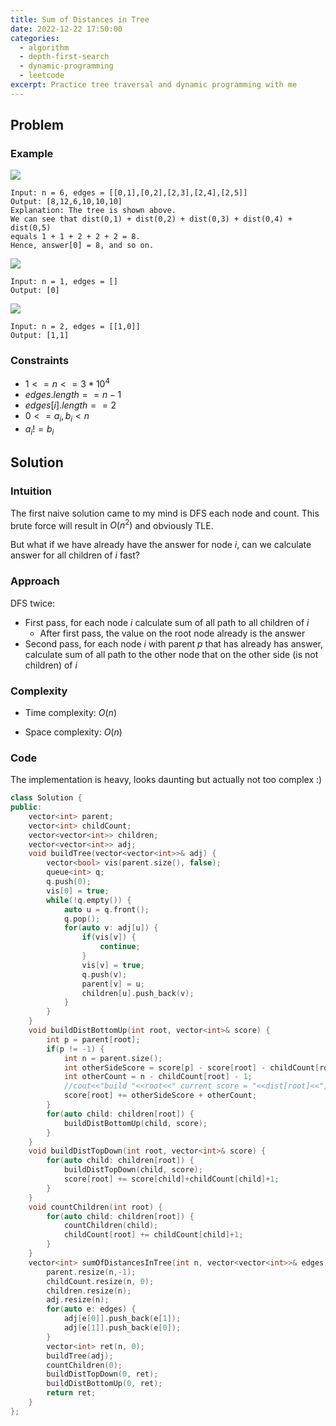 ```yaml
---
title: Sum of Distances in Tree
date: 2022-12-22 17:50:00
categories:
  - algorithm
  - depth-first-search
  - dynamic-programming
  - leetcode
excerpt: Practice tree traversal and dynamic programming with me
---
```


## Problem

### Example

![](https://assets.leetcode.com/uploads/2021/07/23/lc-sumdist1.jpg)

```
Input: n = 6, edges = [[0,1],[0,2],[2,3],[2,4],[2,5]]
Output: [8,12,6,10,10,10]
Explanation: The tree is shown above.
We can see that dist(0,1) + dist(0,2) + dist(0,3) + dist(0,4) + dist(0,5)
equals 1 + 1 + 2 + 2 + 2 = 8.
Hence, answer[0] = 8, and so on.
```

![](https://assets.leetcode.com/uploads/2021/07/23/lc-sumdist2.jpg)

```
Input: n = 1, edges = []
Output: [0]
```

![](https://assets.leetcode.com/uploads/2021/07/23/lc-sumdist3.jpg)

```
Input: n = 2, edges = [[1,0]]
Output: [1,1]
```

### Constraints

- $1 <= n <= 3 * 10^4$
- $edges.length == n - 1$
- $edges[i].length == 2$
- $0 <= a_i, b_i < n$
- $a_i != b_i$

## Solution

### Intuition

The first naive solution came to my mind is DFS each node and count. This brute force will result in $O(n^2)$ and obviously TLE.

But what if we have already have the answer for node $i$, can we calculate answer for all children of $i$ fast?

### Approach

DFS twice:

- First pass, for each node $i$ calculate sum of all path to all children of $i$
  - After first pass, the value on the root node already is the answer
- Second pass, for each node $i$ with parent $p$ that has already has answer, calculate sum of all path to the other node that on the other side (is not children) of $i$

### Complexity

- Time complexity:
  $O(n)$

- Space complexity:
  $O(n)$

### Code

The implementation is heavy, looks daunting but actually not too complex :)

```cpp
class Solution {
public:
    vector<int> parent;
    vector<int> childCount;
    vector<vector<int>> children;
    vector<vector<int>> adj;
    void buildTree(vector<vector<int>>& adj) {
        vector<bool> vis(parent.size(), false);
        queue<int> q;
        q.push(0);
        vis[0] = true;
        while(!q.empty()) {
            auto u = q.front();
            q.pop();
            for(auto v: adj[u]) {
                if(vis[v]) {
                    continue;
                }
                vis[v] = true;
                q.push(v);
                parent[v] = u;
                children[u].push_back(v);
            }
        }
    }
    void buildDistBottomUp(int root, vector<int>& score) {
        int p = parent[root];
        if(p != -1) {
            int n = parent.size();
            int otherSideScore = score[p] - score[root] - childCount[root] - 1;
            int otherCount = n - childCount[root] - 1;
            //cout<<"build "<<root<<" current score = "<<dist[root]<<", other side score = "<<otherSideScore<<" other count = "<<otherCount<<endl;
            score[root] += otherSideScore + otherCount;
        }
        for(auto child: children[root]) {
            buildDistBottomUp(child, score);
        }
    }
    void buildDistTopDown(int root, vector<int>& score) {
        for(auto child: children[root]) {
            buildDistTopDown(child, score);
            score[root] += score[child]+childCount[child]+1;
        }
    }
    void countChildren(int root) {
        for(auto child: children[root]) {
            countChildren(child);
            childCount[root] += childCount[child]+1;
        }
    }
    vector<int> sumOfDistancesInTree(int n, vector<vector<int>>& edges) {
        parent.resize(n,-1);
        childCount.resize(n, 0);
        children.resize(n);
        adj.resize(n);
        for(auto e: edges) {
            adj[e[0]].push_back(e[1]);
            adj[e[1]].push_back(e[0]);
        }
        vector<int> ret(n, 0);
        buildTree(adj);
        countChildren(0);
        buildDistTopDown(0, ret);
        buildDistBottomUp(0, ret);
        return ret;
    }
};
```
